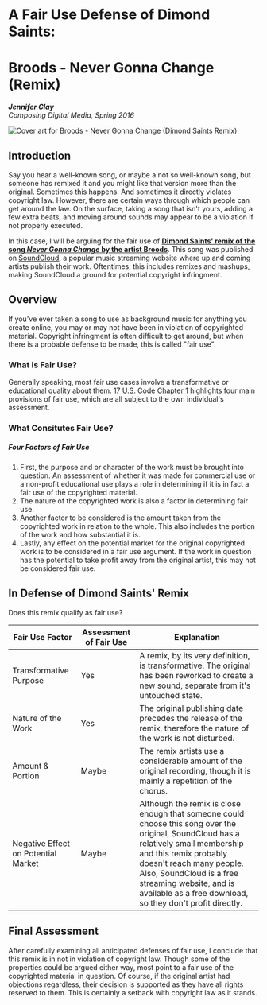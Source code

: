 # **A Fair Use Defense of Dimond Saints:** 
# Broods - Never Gonna Change (Remix)
_**Jennifer Clay**_  
_Composing Digital Media, Spring 2016_ 

![Cover art for Broods - Never Gonna Change (Dimond Saints Remix)](http://runthetrap.com/wp-content/uploads/2014/03/diamondsaintsbroodsremix.jpeg)
## Introduction   
Say you hear a well-known song, or maybe a not so well-known song, but someone has remixed it and you might like that version more than the original. Sometimes this happens. And sometimes it directly violates copyright law. However, there are certain ways through which people can get around the law. On the surface, taking a song that isn't yours, adding a few extra beats, and moving around sounds may appear to be a violation if not properly executed.

In this case, I will be arguing for the fair use of **[Dimond Saints' remix of the song _Never Gonna Change_ by the artist Broods](https://soundcloud.com/dimondsaints/broods-never-gonna-change)**. This song was published on [SoundCloud](https://soundcloud.com/stream), a popular music streaming website where up and coming artists publish their work. Oftentimes, this includes remixes and mashups, making SoundCloud a ground for potential copyright infringment.  
## Overview
If you've ever taken a song to use as background music for anything you create online, you may or may not have been in violation of copyrighted material. Copyright infringment is often difficult to get around, but when there is a probable defense to be made, this is called "fair use".   
### What is Fair Use? 
Generally speaking, most fair use cases involve a transformative or educational quality about them. [17 U.S. Code Chapter 1](https://www.law.cornell.edu/uscode/text/17/107) highlights four main provisions of fair use, which are all subject to the own individual's assessment. 
### What Consitutes Fair Use? 
##### Four Factors of Fair Use 
 
1. First, the purpose and or character of the work must be brought into question. An assessment of whether it was made for commercial use or a non-profit educational use plays a role in determining if it is in fact a fair use of the copyrighted material. 
2. The nature of the copyrighted work is also a factor in determining fair use. 
3. Another factor to be considered is the amount taken from the copyrighted work in relation to the whole. This also includes the portion of the work and how substantial it is. 
4. Lastly, any effect on the potential market for the original copyrighted work is to be considered in a fair use argument. If the work in question has the potential to take profit away from the original artist, this may not be considered fair use. 

## In Defense of Dimond Saints' Remix
Does this remix qualify as fair use?

| Fair Use Factor  | Assessment of Fair Use | Explanation |
| -------------------   | ----| ----------- |
| Transformative Purpose | Yes  |  A remix, by its very definition, is transformative. The original has been reworked to create a new sound, separate from it's untouched state.  | 
| Nature of the Work | Yes  |   The original publishing date precedes the release of the remix, therefore the nature of the work is not disturbed.   |
| Amount & Portion | Maybe | The remix artists use a considerable amount of the original recording, though it is mainly a repetition of the chorus. |
| Negative Effect on Potential Market | Maybe | Although the remix is close enough that someone could choose this song over the original, SoundCloud has a relatively small membership and this remix probably doesn't reach many people. Also, SoundCloud is a free streaming website, and is available as a free download, so they don't profit directly.|

## Final Assessment
After carefully examining all anticipated defenses of fair use, I conclude that this remix is in not in violation of copyright law. Though some of the properties could be argued either way, most point to a fair use of the copyrighted material in question. Of course, if the original artist had objections regardless, their decision is supported as they have all rights reserved to them. This is certainly a setback with copyright law as it stands.
